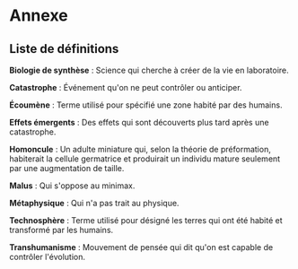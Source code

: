 # Annexe

## Liste de définitions

**Biologie de synthèse**
:   Science qui cherche à créer de la vie en laboratoire.

**Catastrophe**
:   Événement qu'on ne peut contrôler ou anticiper.

**Écoumène**
:   Terme utilisé pour spécifié une zone habité par des humains.

**Effets émergents**
:   Des effets qui sont découverts plus tard après une catastrophe.

**Homoncule**
:   Un      adulte      miniature      qui,      selon      la      théorie      de
    préformation,    habiterait    la     cellule    germatrice    et    produirait
    un    individu   mature    seulement   par    une   augmentation    de   taille.

**Malus**
:   Qui s'oppose au minimax.

**Métaphysique**
:   Qui n'a pas trait au physique.

**Technosphère**
:   Terme      utilisé      pour     désigné      les      terres      qui
    ont   été    habité     et      transformé     par      les     humains.

**Transhumanisme**
:   Mouvement de pensée qui dit qu'on est capable de contrôler l'évolution.
